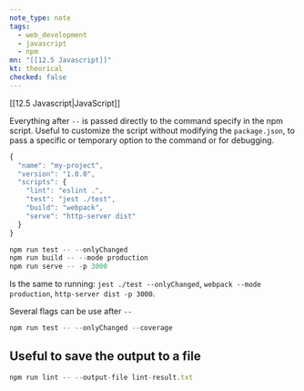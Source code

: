 ```yaml
---
note_type: note
tags:
  - web_development
  - javascript
  - npm
mn: "[[12.5 Javascript]]"
kt: theorical
checked: false
---
```

[[12.5 Javascript|JavaScript]]

Everything after `--` is passed directly to the command specify in the npm script. Useful to customize the script without modifying the `package.json`, to pass a specific or temporary option to the command or for debugging. 

```js
{
  "name": "my-project",
  "version": "1.0.0",
  "scripts": {
    "lint": "eslint .",
    "test": "jest ./test",
    "build": "webpack",
    "serve": "http-server dist"
  }
}
```

```js
npm run test -- --onlyChanged
npm run build -- --mode production
npm run serve -- -p 3000
```
Is the same to running: `jest ./test --onlyChanged`, `webpack --mode production`, `http-server dist -p 3000`. 

Several flags can be use after `--`

```js
npm run test -- --onlyChanged --coverage
```

## Useful to save the output to a file
```js
npm run lint -- --output-file lint-result.txt 
```